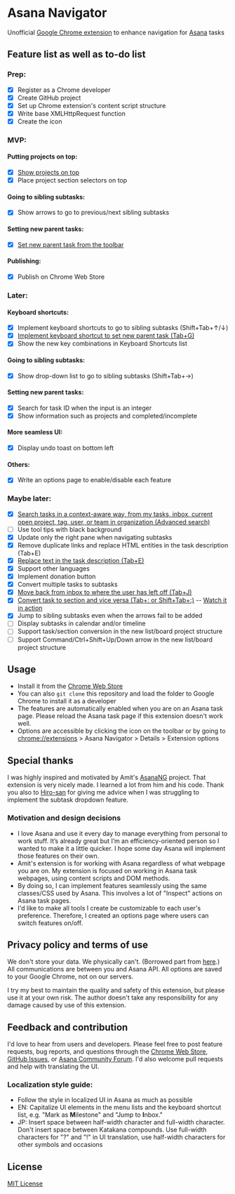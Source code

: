 # Asana Navigator

Unofficial [Google Chrome extension](https://chrome.google.com/webstore/detail/asana-navigator/ckfdnhplhmbingcopckooenamecdckne) to enhance navigation for [Asana](https://asana.com/) tasks

## Feature list as well as to-do list

### Prep:
- [x] Register as a Chrome developer
- [x] Create GitHub project
- [x] Set up Chrome extension's content script structure
- [x] Write base XMLHttpRequest function
- [x] Create the icon

### MVP:

#### Putting projects on top:
- [x] [Show projects on top](https://forum.asana.com/t/ui-change-project-tabs-buttons-in-tasks-pushed-down/20394/208)
- [x] Place project section selectors on top

#### Going to sibling subtasks:
- [x] Show arrows to go to previous/next sibling subtasks

#### Setting new parent tasks:
- [x] [Set new parent task from the toolbar](https://forum.asana.com/t/convert-task-to-sub-task-and-vice-versa/12072/7)

#### Publishing:
- [x] Publish on Chrome Web Store

### Later:

#### Keyboard shortcuts:
- [x] Implement keyboard shortcuts to go to sibling subtasks (Shift+Tab+↑/↓)
- [x] [Implement keyboard shortcut to set new parent task (Tab+G)](https://forum.asana.com/t/convert-task-to-sub-task-and-vice-versa/12072/10)
- [x] Show the new key combinations in Keyboard Shortcuts list

#### Going to sibling subtasks:
- [x] Show drop-down list to go to sibling subtasks (Shift+Tab+→)

#### Setting new parent tasks:
- [x] Search for task ID when the input is an integer
- [x] Show information such as projects and completed/incomplete

#### More seamless UI:
- [x] Display undo toast on bottom left

#### Others:
- [x] Write an options page to enable/disable each feature

### Maybe later:
- [x] [Search tasks in a context-aware way, from my tasks, inbox, current open project, tag, user, or team in organization (Advanced search)](https://forum.asana.com/t/when-searching-from-within-a-project-only-show-results-from-within-that-project/45638/5)
- [ ] Use tool tips with black background
- [x] Update only the right pane when navigating subtasks
- [x] Remove duplicate links and replace HTML entities in the task description (Tab+E)
- [x] [Replace text in the task description (Tab+E)](https://forum.asana.com/t/asana-navigator-unofficial-efficiency-google-chrome-extension-to-enhance-navigation-for-asana-tasks/34586/6)
- [x] Support other languages
- [x] Implement donation button
- [x] Convert multiple tasks to subtasks
- [x] [Move back from inbox to where the user has left off (Tab+J)](https://forum.asana.com/t/asana-navigator-unofficial-efficiency-google-chrome-extension-to-enhance-navigation-for-asana-tasks/34586/10)
- [x] [Convert task to section and vice versa (Tab+: or Shift+Tab+:)](https://forum.asana.com/t/tab-n-our-new-shortcut-to-create-sections/38525/207) -- [Watch it in action](https://www.youtube.com/watch?v=4V_4FtMLZZk)
- [x] Jump to sibling subtasks even when the arrows fail to be added
- [ ] Display subtasks in calendar and/or timeline
- [ ] Support task/section conversion in the new list/board project structure
- [ ] Support Command/Ctrl+Shift+Up/Down arrow in the new list/board project structure

## Usage

- Install it from the [Chrome Web Store](https://chrome.google.com/webstore/detail/asana-navigator/ckfdnhplhmbingcopckooenamecdckne)
- You can also `git clone` this repository and load the folder to Google Chrome to install it as a developer
- The features are automatically enabled when you are on an Asana task page. Please reload the Asana task page if this extension doesn't work well.
- Options are accessible by clicking the icon on the toolbar or by going to [chrome://extensions](chrome://extensions) > Asana Navigator > Details > Extension options

## Special thanks

I was highly inspired and motivated by Amit's [AsanaNG](https://github.com/amitg87/asana-chrome-plugin) project. That extension is very nicely made. I learned a lot from him and his code.
Thank you also to [Hiro-san](https://github.com/hiroyamada/) for giving me advice when I was struggling to implement the subtask dropdown feature.

### Motivation and design decisions

- I love Asana and use it every day to manage everything from personal to work stuff. It’s already great but I’m an efficiency-oriented person so I wanted to make it a little quicker. I hope some day Asana will implement those features on their own.
- Amit's extension is for working with Asana regardless of what webpage you are on. My extension is focused on working in Asana task webpages, using content scripts and DOM methods.
- By doing so, I can implement features seamlessly using the same classes/CSS used by Asana. This involves a lot of "Inspect" actions on Asana task pages.
- I'd like to make all tools I create be customizable to each user's preference. Therefore, I created an options page where users can switch features on/off.

## Privacy policy and terms of use

We don't store your data. We physically can't. (Borrowed part from [here](https://github.com/amitg87/asana-chrome-plugin/wiki/Privacy-policy).) All communications are between you and Asana API. All options are saved to your Google Chrome, not on our servers.

I try my best to maintain the quality and safety of this extension, but please use it at your own risk. The author doesn't take any responsibility for any damage caused by use of this extension.

## Feedback and contribution

I'd love to hear from users and developers.
Please feel free to post feature requests, bug reports, and questions through the [Chrome Web Store](https://chrome.google.com/webstore/detail/asana-navigator/ckfdnhplhmbingcopckooenamecdckne), [GitHub Issues](https://github.com/ShunSakurai/asana-navigator/issues), or [Asana Community Forum](https://forum.asana.com/t/34586). I'd also welcome pull requests and help with translating the UI.

### Localization style guide:
- Follow the style in localized UI in Asana as much as possible
- EN: Capitalize UI elements in the menu lists and the keyboard shortcut list, e.g. "Mark as **M**ilestone" and "Jump to **I**nbox."
- JP: Insert space between half-width character and full-width character. Don't insert space between Katakana compounds. Use full-width characters for "?" and "!" in UI translation, use half-width characters for other symbols and occasions

## License

[MIT License](https://github.com/ShunSakurai/asana-navigator/blob/master/LICENSE)
